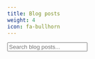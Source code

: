 ```yaml
---
title: Blog posts
weight: 4
icon: fa-bullhorn
---
```


<div class="container">
  <div class="form-group">
    <input class="form-control input-lg" type="text" id="search-input" placeholder="Search blog posts...">
  </div>

  <div class="list-group" id="results-container">
    <!-- This gets dynamically generated. -->
  </div>
</div>

<script>
  // Get the blog post JSON data from the Liquid generated JSON file
  var blogPosts = (function() {
      var json = null;
      $.ajax({
        "async": false,
        "global": false,
        "url": "/blogposts.json",
        "dataType": "json",
        "success": function(data) {
          json = data;
        }
      });
      return json;
    })();

  // Initialise the search script
  SimpleJekyllSearch.init({
    searchInput:          document.getElementById('search-input'),
    resultsContainer:     document.getElementById('results-container'),
    dataSource:           blogPosts,
    searchResultTemplate: '<a href="{url}" class="list-group-item"><h4 class="list-group-item-heading">{title}</h4><p class="list-group-item-text">{date}</p></a>',
    noResultsText:        'no results found',
    fuzzy:                true
  });

  // Basic function that generates all links to blog posts depending on input data
  var generateAllBlogPosts = function(blogData, blogContainerElement) {
    var results = document.getElementById(blogContainerElement);

    blogData.forEach(function(post) {
      var postHTML = '<a href="' + post.url + '" class="list-group-item">';
      postHTML += '<h4 class="list-group-item-heading">' + post.title + '</h4>';
      postHTML += '<p class="list-group-item-text">' + post.date + '</p></a>';
      results.innerHTML += postHTML;
    });
  };

  // Generate the initial blog post list once the document is ready
  $( document ).ready(function() {
    generateAllBlogPosts(blogPosts, 'results-container');
  });

</script>